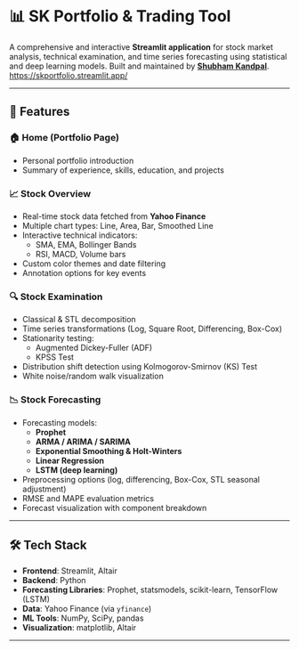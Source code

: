 # 📊 SK Portfolio & Trading Tool

A comprehensive and interactive **Streamlit application** for stock market analysis, technical examination, and time series forecasting using statistical and deep learning models. Built and maintained by **[Shubham Kandpal](https://www.linkedin.com/in/shubham-kandpal-035711165)**.
https://skportfolio.streamlit.app/

---

## 🚀 Features

### 🏠 Home (Portfolio Page)
- Personal portfolio introduction
- Summary of experience, skills, education, and projects

### 📈 Stock Overview
- Real-time stock data fetched from **Yahoo Finance**
- Multiple chart types: Line, Area, Bar, Smoothed Line
- Interactive technical indicators:
  - SMA, EMA, Bollinger Bands
  - RSI, MACD, Volume bars
- Custom color themes and date filtering
- Annotation options for key events

### 🔍 Stock Examination
- Classical & STL decomposition
- Time series transformations (Log, Square Root, Differencing, Box-Cox)
- Stationarity testing:
  - Augmented Dickey-Fuller (ADF)
  - KPSS Test
- Distribution shift detection using Kolmogorov-Smirnov (KS) Test
- White noise/random walk visualization

### 📉 Stock Forecasting
- Forecasting models:
  - **Prophet**
  - **ARMA / ARIMA / SARIMA**
  - **Exponential Smoothing & Holt-Winters**
  - **Linear Regression**
  - **LSTM (deep learning)**
- Preprocessing options (log, differencing, Box-Cox, STL seasonal adjustment)
- RMSE and MAPE evaluation metrics
- Forecast visualization with component breakdown

---

## 🛠️ Tech Stack

- **Frontend**: Streamlit, Altair
- **Backend**: Python
- **Forecasting Libraries**: Prophet, statsmodels, scikit-learn, TensorFlow (LSTM)
- **Data**: Yahoo Finance (via `yfinance`)
- **ML Tools**: NumPy, SciPy, pandas
- **Visualization**: matplotlib, Altair

---
